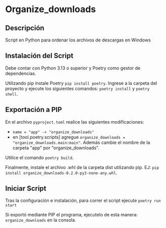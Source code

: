 # Organize_downloads

## Descripción
Script en Python para ordenar los archivos de descargas en Windows

## Instalación del Script

Debe contar con Python 3.13 o superior y Poetry como gestor de dependencias.

Utilizando pip instale Poetry `pip install poetry`. Ingrese a la carpeta del proyecto y ejecute los siguientes comandos: `poetry install` y `poetry shell`.

## Exportación a PIP

En el archivo `pyproject.toml` realice las siguientes modificaciones:
* `name = "app" -> "organize_downloads"`
*  en [tool.poetry.scripts] agregue `organize_downloads = "organize_downloads.main:main"`. Además cambie el nombre de la carpeta "app" por "organize_downloads".

Utilice el comando `poetry build`.

Finalmente, instale el archivo .whl de la carpeta dist utilizando pip.
EJ: `pip install organize_downloads-0.2.0-py3-none-any.whl`.

## Iniciar Script

Tras la configuración e instalación, para correr el script ejecute `poetry run start`

Si exportó mediante PIP el programa, ejecutelo de esta manera: `organize_downloads` en la consola.